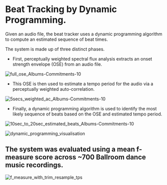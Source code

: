 # Beat Tracking by Dynamic Programming.

Given an audio file, the beat tracker uses a dynamic programming algorithm to compute an estimated sequence of beat times.

The system is made up of three distinct phases. 
- First, perceptually weighted spectral flux analysis extracts an onset strength envelope (OSE) from an audio file.

![full_ose_Albums-Commitments-10](https://github.com/ruarim/beat_tracker/assets/48099261/1175b867-fddd-496a-98ca-8bc21c24fed4)

- This OSE is then used to estimate a tempo period for the audio via a perceptually weighted auto-correlation.

![5secs_weighted_ac_Albums-Commitments-10](https://github.com/ruarim/beat_tracker/assets/48099261/19ee7057-ced0-4e12-b1ea-a32f45d8c5db)

- Finally, a dynamic programming algorithm is used to identify the most likely sequence of beats based on the OSE and estimated tempo period.

![10sec_to_20sec_estimated_beats_Albums-Commitments-10](https://github.com/ruarim/beat_tracker/assets/48099261/8e981ff8-f815-412e-96af-08de17477870)

![dynamic_programming_visualisation](https://github.com/ruarim/beat_tracker/assets/48099261/f91ba64e-e6b1-4a13-9117-f9ab27885aeb)

## The system was evaluated using a mean f-measure score across ~700 Ballroom dance music recordings.
![f_measure_with_trim_resample_tps](https://github.com/ruarim/beat_tracker/assets/48099261/e26aa6b9-cd10-4f74-ad37-4a85686557f5)

